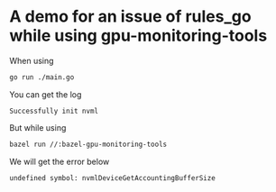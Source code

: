 # A demo for an issue of rules_go while using gpu-monitoring-tools

When using

```bash
go run ./main.go
```

You can get the log

```plain
Successfully init nvml
```

But while using

```bash
bazel run //:bazel-gpu-monitoring-tools
```

We will get the error below

```plain
undefined symbol: nvmlDeviceGetAccountingBufferSize
```